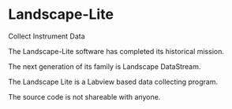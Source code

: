 # Landscape-Lite
Collect Instrument Data

The Landscape-Lite software has completed its historical mission.

The next generation of its family is Landscape DataStream.

The Landscape Lite is a Labview based data collecting program.

The source code is not shareable with anyone.
